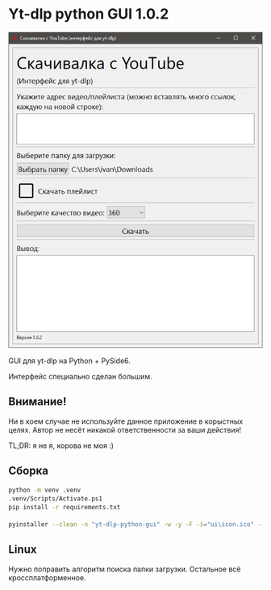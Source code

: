 # Yt-dlp python GUI 1.0.2

![screenshot](readme_images/screenshot.png)

GUI для yt-dlp на Python + PySide6.

Интерфейс специально сделан большим.

## Внимание!

Ни в коем случае не используйте данное приложение в корыстных целях. Автор не несёт никакой ответственности за ваши действия!

TL;DR: я не я, корова не моя :)

## Сборка

```bash
python -m venv .venv
.venv/Scripts/Activate.ps1
pip install -r requirements.txt

pyinstaller --clean -n "yt-dlp-python-gui" -w -y -F -i="ui\icon.ico" --add-data="ui\icon.ico:ui" .\main.py
```

## Linux

Нужно поправить алгоритм поиска папки загрузки. Остальное всё кроссплатформенное.
